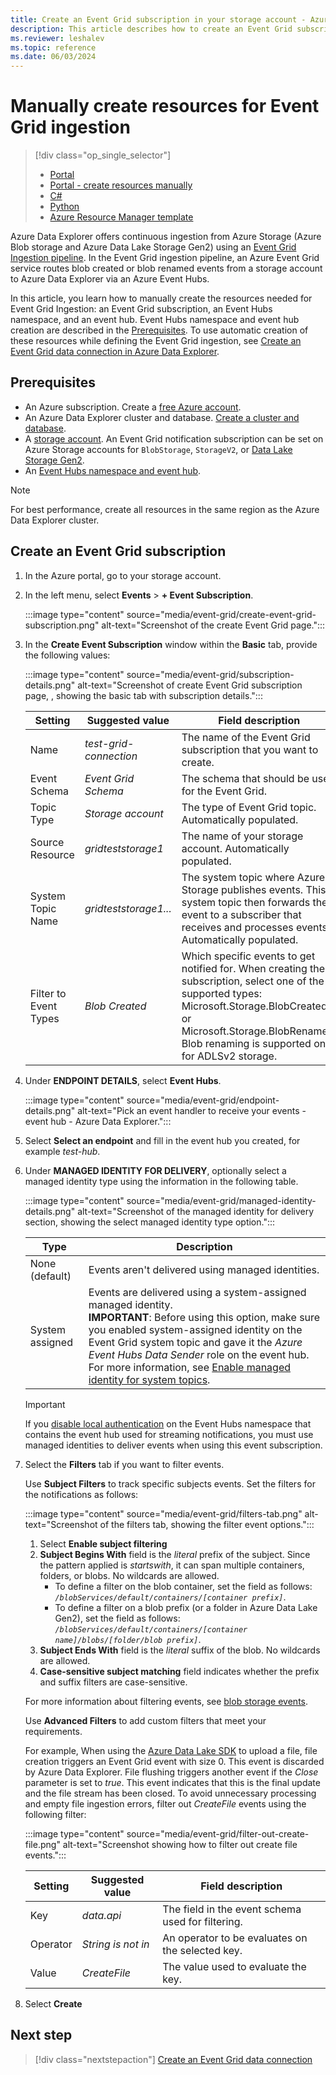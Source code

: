 ```yaml
---
title: Create an Event Grid subscription in your storage account - Azure Data Explorer
description: This article describes how to create an Event Grid subscription in your storage account in Azure Data Explorer.
ms.reviewer: leshalev
ms.topic: reference
ms.date: 06/03/2024
---
```

# Manually create resources for Event Grid ingestion

> [!div class="op_single_selector"]
>
> * [Portal](create-event-grid-connection.md)
> * [Portal - create resources manually](ingest-data-event-grid-manual.md)
> * [C#](create-event-grid-connection-sdk.md?tabs=c-sharp)
> * [Python](create-event-grid-connection-sdk.md?tabs=python)
> * [Azure Resource Manager template](create-event-grid-connection.md?tabs=arm-template)

Azure Data Explorer offers continuous ingestion from Azure Storage (Azure Blob storage and Azure Data Lake Storage Gen2) using an [Event Grid Ingestion pipeline](ingest-data-event-grid-overview.md). In the Event Grid ingestion pipeline, an Azure Event Grid service routes blob created or blob renamed events from a storage account to Azure Data Explorer via an Azure Event Hubs.

In this article, you learn how to manually create the resources needed for Event Grid Ingestion: an Event Grid subscription, an Event Hubs namespace, and an event hub. Event Hubs namespace and event hub creation are described in the [Prerequisites](#prerequisites). To use automatic creation of these resources while defining the Event Grid ingestion, see [Create an Event Grid data connection in Azure Data Explorer](create-event-grid-connection.md).

## Prerequisites

* An Azure subscription. Create a [free Azure account](https://azure.microsoft.com/free/).
* An Azure Data Explorer cluster and database. [Create a cluster and database](create-cluster-and-database.md).
* A [storage account](/azure/storage/common/storage-quickstart-create-account?tabs=azure-portal). An Event Grid notification subscription can be set on Azure Storage accounts for `BlobStorage`, `StorageV2`, or [Data Lake Storage Gen2](/azure/storage/blobs/data-lake-storage-introduction).
* An [Event Hubs namespace and event hub](/azure/event-hubs/event-hubs-create).

> [!NOTE]
> For best performance, create all resources in the same region as the Azure Data Explorer cluster.

## Create an Event Grid subscription

1. In the Azure portal, go to your storage account.
1. In the left menu, select **Events** > **+ Event Subscription**.

     :::image type="content" source="media/event-grid/create-event-grid-subscription.png" alt-text="Screenshot of the create Event Grid page.":::

1. In the **Create Event Subscription** window within the **Basic** tab, provide the following values:

    :::image type="content" source="media/event-grid/subscription-details.png" alt-text="Screenshot of create Event Grid subscription page, , showing the basic tab with subscription details.":::

    |**Setting** | **Suggested value** | **Field description**|
    |---|---|---|
    | Name | *test-grid-connection* | The name of the Event Grid subscription that you want to create.|
    | Event Schema | *Event Grid Schema* | The schema that should be used for the Event Grid. |
    | Topic Type | *Storage account* | The type of Event Grid topic. Automatically populated.|
    | Source Resource | *gridteststorage1* | The name of your storage account. Automatically populated.|
    | System Topic Name | *gridteststorage1...* | The system topic where Azure Storage publishes events. This system topic then forwards the event to a subscriber that receives and processes events. Automatically populated.|
    | Filter to Event Types | *Blob Created* | Which specific events to get notified for. When creating the subscription, select one of the supported types: Microsoft.Storage.BlobCreated or Microsoft.Storage.BlobRenamed. Blob renaming is supported only for ADLSv2 storage. |

1. Under **ENDPOINT DETAILS**, select **Event Hubs**.

    :::image type="content" source="media/event-grid/endpoint-details.png" alt-text="Pick an event handler to receive your events - event hub - Azure Data Explorer.":::

1. Select **Select an endpoint** and fill in the event hub you created, for example *test-hub*.

1. Under **MANAGED IDENTITY FOR DELIVERY**, optionally select a managed identity type using the information in the following table.

    :::image type="content" source="media/event-grid/managed-identity-details.png" alt-text="Screenshot of the managed identity for delivery section, showing the select managed identity type option.":::

    | Type | Description |
    | -- | -- |
    | None (default) | Events aren't delivered using managed identities. |
    | System assigned | Events are delivered using a system-assigned managed identity.<br />**IMPORTANT**: Before using this option, make sure you enabled system-assigned identity on the Event Grid system topic and gave it the *Azure Event Hubs Data Sender* role on the event hub. For more information, see [Enable managed identity for system topics](/azure/event-grid/enable-identity-system-topics). |

    > [!IMPORTANT]
    > If you [disable local authentication](/azure/event-hubs/authenticate-shared-access-signature#disabling-localsas-key-authentication) on the Event Hubs namespace that contains the event hub used for streaming notifications, you must use managed identities to deliver events when using this event subscription.

1. Select the **Filters** tab if you want to filter events.

    Use **Subject Filters** to track specific subjects events. Set the filters for the notifications as follows:

    :::image type="content" source="media/event-grid/filters-tab.png" alt-text="Screenshot of the filters tab, showing the filter event options.":::

   1. Select **Enable subject filtering**
   1. **Subject Begins With** field is the *literal* prefix of the subject. Since the pattern applied is *startswith*, it can span multiple containers, folders, or blobs. No wildcards are allowed.
       * To define a filter on the blob container, set the field as follows: *`/blobServices/default/containers/[container prefix]`*.
       * To define a filter on a blob prefix (or a folder in Azure Data Lake Gen2), set the field as follows: *`/blobServices/default/containers/[container name]/blobs/[folder/blob prefix]`*.
   1. **Subject Ends With** field is the *literal* suffix of the blob. No wildcards are allowed.
   1. **Case-sensitive subject matching** field indicates whether the prefix and suffix filters are case-sensitive.

    For more information about filtering events, see [blob storage events](/azure/storage/blobs/storage-blob-event-overview#filtering-events).

    Use **Advanced Filters** to add custom filters that meet your requirements.

    For example, When using the [Azure Data Lake SDK](https://www.nuget.org/packages/Azure.Storage.Files.DataLake/) to upload a file, file creation triggers an Event Grid event with size 0. This event is discarded by Azure Data Explorer. File flushing triggers another event if the *Close* parameter is set to *true*. This event indicates that this is the final update and the file stream has been closed.
    To avoid unnecessary processing and empty file ingestion errors, filter out *CreateFile* events using the following filter:

    :::image type="content" source="media/event-grid/filter-out-create-file.png" alt-text="Screenshot showing how to filter out create file events.":::

    |**Setting** | **Suggested value** | **Field description**|
    |---|---|---|
    |Key | *data.api* | The field in the event schema used for filtering. |
    |Operator | *String is not in* | An operator to be evaluates on the selected key. |
    |Value | *CreateFile* | The value used to evaluate the key. |

1. Select **Create**

## Next step

> [!div class="nextstepaction"]
> [Create an Event Grid data connection](create-event-grid-connection.md)
